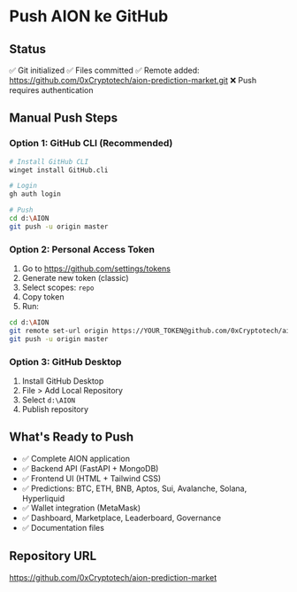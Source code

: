 # Push AION ke GitHub

## Status
✅ Git initialized
✅ Files committed
✅ Remote added: https://github.com/0xCryptotech/aion-prediction-market.git
❌ Push requires authentication

## Manual Push Steps

### Option 1: GitHub CLI (Recommended)
```bash
# Install GitHub CLI
winget install GitHub.cli

# Login
gh auth login

# Push
cd d:\AION
git push -u origin master
```

### Option 2: Personal Access Token
1. Go to https://github.com/settings/tokens
2. Generate new token (classic)
3. Select scopes: `repo`
4. Copy token
5. Run:
```bash
cd d:\AION
git remote set-url origin https://YOUR_TOKEN@github.com/0xCryptotech/aion-prediction-market.git
git push -u origin master
```

### Option 3: GitHub Desktop
1. Install GitHub Desktop
2. File > Add Local Repository
3. Select `d:\AION`
4. Publish repository

## What's Ready to Push
- ✅ Complete AION application
- ✅ Backend API (FastAPI + MongoDB)
- ✅ Frontend UI (HTML + Tailwind CSS)
- ✅ Predictions: BTC, ETH, BNB, Aptos, Sui, Avalanche, Solana, Hyperliquid
- ✅ Wallet integration (MetaMask)
- ✅ Dashboard, Marketplace, Leaderboard, Governance
- ✅ Documentation files

## Repository URL
https://github.com/0xCryptotech/aion-prediction-market